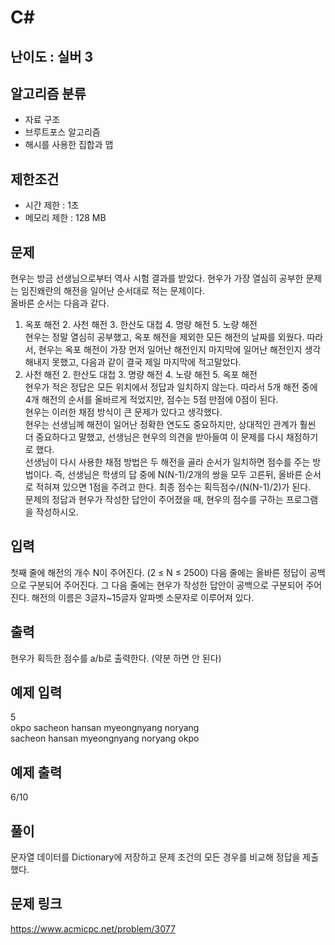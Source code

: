 # C#

## 난이도 : 실버 3

## 알고리즘 분류
  - 자료 구조
  - 브루트포스 알고리즘
  - 해시를 사용한 집합과 맵

## 제한조건
  - 시간 제한 : 1초
  - 메모리 제한 : 128 MB

## 문제
현우는 방금 선생님으로부터 역사 시험 결과를 받았다. 현우가 가장 열심히 공부한 문제는 임진왜란의 해전을 일어난 순서대로 적는 문제이다.<br/>
올바른 순서는 다음과 같다.<br/>
1. 옥포 해전 2. 사천 해전 3. 한산도 대첩 4. 명량 해전 5. 노량 해전<br/>
현우는 정말 열심히 공부했고, 옥포 해전을 제외한 모든 해전의 날짜를 외웠다. 따라서, 현우는 옥포 해전이 가장 먼저 일어난 해전인지 마지막에 일어난 해전인지 생각해내지 못했고, 다음과 같이 결국 제일 마지막에 적고말았다.<br/>
1. 사천 해전 2. 한산도 대첩 3. 명량 해전 4. 노량 해전 5. 옥포 해전<br/>
현우가 적은 정답은 모든 위치에서 정답과 일치하지 않는다. 따라서 5개 해전 중에 4개 해전의 순서를 올바르게 적었지만, 점수는 5점 만점에 0점이 된다.<br/>
현우는 이러한 채점 방식이 큰 문제가 있다고 생각했다.<br/>
현우는 선생님께 해전이 일어난 정확한 연도도 중요하지만, 상대적인 관계가 훨씬 더 중요하다고 말했고, 선생님은 현우의 의견을 받아들여 이 문제를 다시 채점하기로 했다.<br/>
선생님이 다시 사용한 채점 방법은 두 해전을 골라 순서가 일치하면 점수를 주는 방법이다. 즉, 선생님은 학생의 답 중에 N(N-1)/2개의 쌍을 모두 고른뒤, 올바른 순서로 적혀져 있으면 1점을 주려고 한다. 최종 점수는 획득점수/(N(N-1)/2)가 된다.<br/>
문제의 정답과 현우가 작성한 답안이 주어졌을 때, 현우의 점수를 구하는 프로그램을 작성하시오.<br/>


## 입력
첫째 줄에 해전의 개수 N이 주어진다. (2 ≤ N ≤ 2500) 다음 줄에는 올바른 정답이 공백으로 구분되어 주어진다. 그 다음 줄에는 현우가 작성한 답안이 공백으로 구분되어 주어진다. 해전의 이름은 3글자~15글자 알파벳 소문자로 이루어져 있다.<br/>


## 출력
현우가 획득한 점수를 a/b로 출력한다. (약분 하면 안 된다)<br/>


## 예제 입력
5<br/>
okpo sacheon hansan myeongnyang noryang<br/>
sacheon hansan myeongnyang noryang okpo<br/>

## 예제 출력
6/10<br/>


## 풀이
문자열 데이터를 Dictionary에 저장하고 문제 조건의 모든 경우를 비교해 정답을 제출했다.<br/>


## 문제 링크
https://www.acmicpc.net/problem/3077